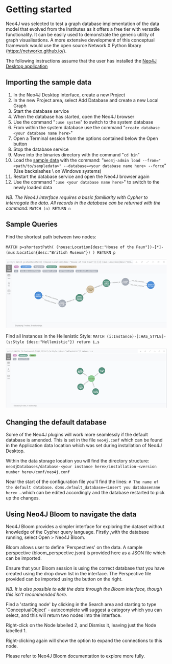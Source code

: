 # Getting started

Neo4J was selected to test a graph database implementation of the data model that evolved from the Institutes as it offers a free tier with versatile functionality. It can be easily used to demonstrate the generic utility of graph visualisations. A more extensive development of this conceptual framework would use the open source Network X Python library (https://networkx.github.io/).

The following instructions assume that the user has installed the [Neo4J Desktop application](https://neo4j.com/download/)

## Importing the sample data 
1. In the Neo4J Desktop interface, create a new Project
2. In the new Project area, select Add Database and create a new Local Graph
3. Start the database service
4. When the database has started, open the Neo4J browser
5. Use the command "`:use system`" to switch to the system database
6. From within the system database use the command "`create database <your database name here>`"
7. Open a Terminal session from the options contained below the Open button
8. Stop the database service
9. Move into the binaries directory with the command "`cd bin`"
10. Load the [sample data](data/processed/dancingfaun) with the command:
"`neo4j-admin load --from="<path/to/sampledata>" --database=<your database name here> --force`"
(Use backslashes \ on Windows systems)
11. Restart the database service and open the Neo4J browser again
12. Use the command "`:use <your database name here>`" to switch to the newly loaded data

_NB. The Neo4J interface requires a basic familiarity with Cypher to interrogate the data. All records in the database can be returned with the command:_ `MATCH (n) RETURN n`

## Sample Queries

Find the shortest path between two nodes:

`MATCH p=shortestPath(
(house:Location{desc:"House of the Faun"})-[*]-(mus:Location{desc:"British Museum"})
)
RETURN p`

![shortestpath](assets/shortest_path.png)

Find all Instances in the Hellenistic Style:
`MATCH (i:Instance)-[:HAS_STYLE]-(s:Style {desc:"Hellenistic"}) return i,s`

![hellenistic](assets/hellenistic.png)

## Changing the default database

Some of the Neo4J plugins will work more seamlessly if the default database is amended. This is set in the file `neo4j.conf` which can be found in the Application data location which was set during installation of Neo4J Desktop.

Within the data storage location you will find the directory structure:
`neo4jDatabases/database-<your instance here>/installation-<version number here>/conf/neo4j.conf`

Near the start of the configuration file you'll find the lines:
`# The name of the default database.`
`dbms.default_database=<insert you databasename here>`
...which can be edited accordingly and the database restarted to pick up the changes.

## Using Neo4J Bloom to navigate the data

Neo4J Bloom provides a simpler interface for exploring the dataset without knowledge of the Cypher query language.
Firstly ,with the database running, select Open > Neo4J Bloom.

Bloom allows user to define 'Perspectives' on the data. A sample perspective (bloom_perspective.json) is provided here as a JSON file which can be imported.

Ensure that your Bloom session is using the correct database that you have created using the drop down list in the interface. The Perspective file provided can be imported using the button on the right.

_NB. It is also possible to edit the data through the Bloom interface, though this isn't recommended here._

Find a 'starting node' by clicking in the Search area and starting to type 'ConceptualObject' - autocomplete will suggest a category which you can select, and this will return two nodes into the interface.

Right-click on the Node labelled 2, and Dismiss it, leaving just the Node labelled 1.

Right-clicking again will show the option to expand the connections to this node.

Please refer to Neo4J Bloom documentation to explore more fully.



